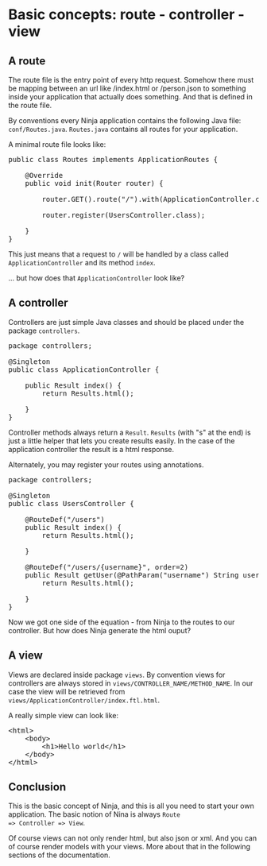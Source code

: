 Basic concepts: route - controller - view
===========================================

A route
-------

The route file is the entry point of every http request. Somehow there must be 
mapping between an url like /index.html or /person.json to something inside
your application that actually does something. And that is defined in the route
file.

By conventions every Ninja application contains the following 
Java file: <code>conf/Routes.java</code>.
<code>Routes.java</code> contains all routes for your application.

A minimal route file looks like:

<pre class="prettyprint">
public class Routes implements ApplicationRoutes {

    @Override
    public void init(Router router) {

        router.GET().route("/").with(ApplicationController.class, "index");

        router.register(UsersController.class);

    }
}
</pre>

This just means that a request to <code>/</code> will be handled by a class called 
<code>ApplicationController</code> and its method <code>index</code>.

... but how does that <code>ApplicationController</code> look like?

A controller
------------

Controllers are just simple Java classes and should be placed under the package 
<code>controllers</code>.

<pre class="prettyprint">
package controllers;

@Singleton
public class ApplicationController {       

    public Result index() {
        return Results.html();

    }
}
</pre>

Controller methods always return a <code>Result</code>. 
<code>Results</code> (with "s" at the end) is just 
a little helper that lets you create results easily. 
In the case of the application controller the result is a html response.


Alternately, you may register your routes using annotations.

<pre class="prettyprint">
package controllers;

@Singleton
public class UsersController {       

    @RouteDef("/users")
    public Result index() {
        return Results.html();

    }

    @RouteDef("/users/{username}", order=2)
    public Result getUser(@PathParam("username") String username) {
        return Results.html();

    }
}
</pre>

Now we got one side of the equation - 
from Ninja to the routes to our controller. But how does Ninja generate the html
ouput?


A view
------

Views are declared inside package <code>views</code>. 
By convention views for controllers are always stored in
<code>views/CONTROLLER_NAME/METHOD_NAME</code>. 
In our case the view will be retrieved from 
<code>views/ApplicationController/index.ftl.html</code>.

A really simple view can look like:

<pre class="prettyprint">
&lt;html&gt;
    &lt;body&gt;
        &lt;h1&gt;Hello world&lt;/h1&gt;
    &lt;/body&gt;
&lt;/html&gt;   
</pre>


Conclusion
----------

This is the basic concept of Ninja, and this is all you need to start your own 
application. The basic notion of Nina is always <code>Route => Controller => View</code>.

Of course views can not only render html, but also json or xml. And you can of course
render models with your views. More about that in the following sections of
the documentation.





